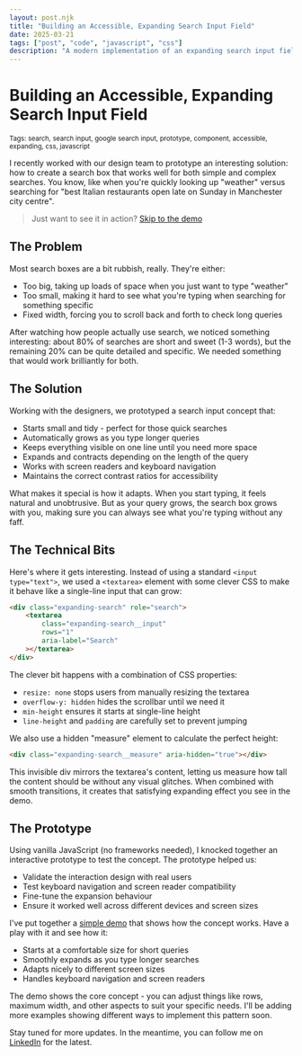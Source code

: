 ```yaml
---
layout: post.njk
title: "Building an Accessible, Expanding Search Input Field"
date: 2025-03-21
tags: ["post", "code", "javascript", "css"]
description: "A modern implementation of an expanding search input field that grows as you type, perfect for search forms and message inputs."
---
```


# Building an Accessible, Expanding Search Input Field

<small>Tags: search, search input, google search input, prototype, component, accessible, expanding, css, javascript</small>

I recently worked with our design team to prototype an interesting solution: how to create a search box that works well for both simple and complex searches. You know, like when you're quickly looking up "weather" versus searching for "best Italian restaurants open late on Sunday in Manchester city centre".

> Just want to see it in action? [Skip to the demo](/demos/expanding-search/)

## The Problem

Most search boxes are a bit rubbish, really. They're either:
- Too big, taking up loads of space when you just want to type "weather"
- Too small, making it hard to see what you're typing when searching for something specific
- Fixed width, forcing you to scroll back and forth to check long queries

After watching how people actually use search, we noticed something interesting: about 80% of searches are short and sweet (1-3 words), but the remaining 20% can be quite detailed and specific. We needed something that would work brilliantly for both.

## The Solution

Working with the designers, we prototyped a search input concept that:
- Starts small and tidy - perfect for those quick searches
- Automatically grows as you type longer queries
- Keeps everything visible on one line until you need more space
- Expands and contracts depending on the length of the query
- Works with screen readers and keyboard navigation
- Maintains the correct contrast ratios for accessibility

What makes it special is how it adapts. When you start typing, it feels natural and unobtrusive. But as your query grows, the search box grows with you, making sure you can always see what you're typing without any faff.

## The Technical Bits

Here's where it gets interesting. Instead of using a standard `<input type="text">`, we used a `<textarea>` element with some clever CSS to make it behave like a single-line input that can grow:

```html
<div class="expanding-search" role="search">
    <textarea 
        class="expanding-search__input" 
        rows="1"
        aria-label="Search"
    ></textarea>
</div>
```

The clever bit happens with a combination of CSS properties:
- `resize: none` stops users from manually resizing the textarea
- `overflow-y: hidden` hides the scrollbar until we need it
- `min-height` ensures it starts at single-line height
- `line-height` and `padding` are carefully set to prevent jumping

We also use a hidden "measure" element to calculate the perfect height:
```html
<div class="expanding-search__measure" aria-hidden="true"></div>
```

This invisible div mirrors the textarea's content, letting us measure how tall the content should be without any visual glitches. When combined with smooth transitions, it creates that satisfying expanding effect you see in the demo.

## The Prototype

Using vanilla JavaScript (no frameworks needed), I knocked together an interactive prototype to test the concept. The prototype helped us:
- Validate the interaction design with real users
- Test keyboard navigation and screen reader compatibility
- Fine-tune the expansion behaviour
- Ensure it worked well across different devices and screen sizes

I've put together a [simple demo](/demos/expanding-search/) that shows how the concept works. Have a play with it and see how it:
- Starts at a comfortable size for short queries
- Smoothly expands as you type longer searches
- Adapts nicely to different screen sizes
- Handles keyboard navigation and screen readers

The demo shows the core concept - you can adjust things like rows, maximum width, and other aspects to suit your specific needs. I'll be adding more examples showing different ways to implement this pattern soon.

Stay tuned for more updates. In the meantime, you can follow me on [LinkedIn](https://www.linkedin.com/in/sensecall/) for the latest. 